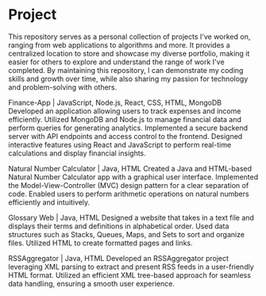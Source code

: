 # Project

This repository serves as a personal collection of projects I've worked on, ranging from web applications to algorithms and more. It provides a centralized location to store and showcase my diverse portfolio, making it easier for others to explore and understand the range of work I've completed. By maintaining this repository, I can demonstrate my coding skills and growth over time, while also sharing my passion for technology and problem-solving with others.

Finance-App | JavaScript, Node.js, React, CSS, HTML, MongoDB
Developed an application allowing users to track expenses and income efficiently.
Utilized MongoDB and Node.js to manage financial data and perform queries for generating analytics.
Implemented a secure backend server with API endpoints and access control to the frontend.
Designed interactive features using React and JavaScript to perform real-time calculations and display financial insights.

Natural Number Calculator | Java, HTML
Created a Java and HTML-based Natural Number Calculator app with a graphical user interface.
Implemented the Model-View-Controller (MVC) design pattern for a clear separation of code.
Enabled users to perform arithmetic operations on natural numbers efficiently and intuitively.

Glossary Web | Java, HTML 
Designed a website that takes in a text file and displays their terms and definitions in alphabetical order.
Used data structures such as Stacks, Queues, Maps, and Sets to sort and organize files.
Utilized HTML to create formatted pages and links.

RSSAggregator | Java, HTML
Developed an RSSAggregator project leveraging XML parsing to extract and present RSS feeds in a user-friendly HTML format. Utilized an efficient XML tree-based approach for seamless data handling, ensuring a smooth user experience.
